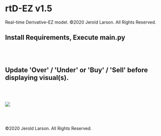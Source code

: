 # rtD-EZ v1.5
Real-time Derivative-EZ model. ©2020 Jerold Larson. All Rights Reserved.

Install Requirements, Execute main.py
-
<br><br>

Update 'Over' / 'Under' or 'Buy' / 'Sell' before displaying visual(s).
-


<br><br>


[<img src="https://smsuite.files.wordpress.com/2020/07/rtdez_v15_ex.png?w=1024">](http://smsuite.files.wordpress.com/)

<br><br>

©2020 Jerold Larson. All Rights Reserved.
<br>
